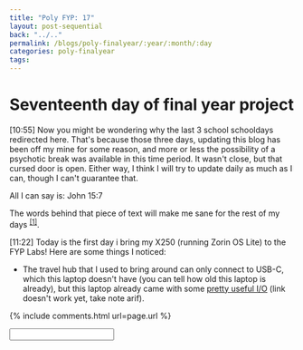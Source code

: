 ```yaml
---
title: "Poly FYP: 17"
layout: post-sequential
back: "../.."
permalink: /blogs/poly-finalyear/:year/:month/:day
categories: poly-finalyear
tags: 
---
```

# Seventeenth day of final year project

<span class="timestamp">[10:55]</span> Now you might be wondering why the last 3 school schooldays redirected here. That's because those three days, updating this blog has been off my mine for some reason, and more or less the possibility of a psychotic break was available in this time period. It wasn't close, but that cursed door is open. Either way, I think I will try to update daily as much as I can, though I can't guarantee that. 

All I can say is: John 15:7

The words behind that piece of text will make me sane for the rest of my days <sup><a href="#1">[1]</a></sup>.

<span class="timestamp">[11:22]</span> Today is the first day i bring my X250 (running Zorin OS Lite) to the FYP Labs! Here are some things I noticed:
* The travel hub that I used to bring around can only connect to USB-C, which this laptop doesn't have (you can tell how old this laptop is already), but this laptop already came with some [pretty useful I/O](/) (link doesn't work yet, take note arif).

<!--

<span class='disable-selection' ondblclick="this.innerHTML=''">&lt;<b>REDACTED</b>&gt;</span>
<span class='disable-selection' ondblclick="this.innerHTML=''">&#42;&#42;&#42;&#42;</span>

-->
{% include comments.html url=page.url %}

<input id="password-input" type="password" class="text-secret" onkeyup="unlock()" autocomplete="off">

<span class="disable-selection" id="truth" style="display:none;"><sup id="1">[1]</sup> and my God, that hug-percut of affirmation from God. That scripture wasn't even shared in the sermon that day but the theme was definitely related to it. Every week, i pray with my friends that the word will speak, but that sermon hit differently, like it was a power-up. <br><br>i was blasphemous for assuming that God would forsake me. </span>
